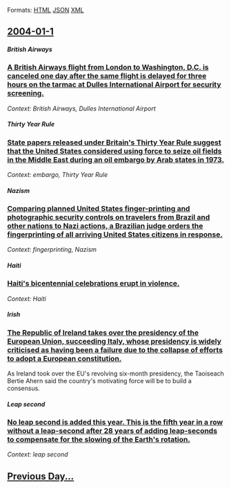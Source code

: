
Formats: [HTML](2004/01/1/index.html)  [JSON](2004/01/1/index.json)  [XML](2004/01/1/index.xml)  

## [2004-01-1](/news/2004/01/1/index.md)

##### British Airways
### [ A British Airways flight from London to Washington, D.C. is canceled one day after the same flight is delayed for three hours on the tarmac at Dulles International Airport for security screening. ](/news/2004/01/1/a-british-airways-flight-from-london-to-washington-d-c-is-canceled-one-day-after-the-same-flight-is-delayed-for-three-hours-on-the-tarmac.md)
_Context: British Airways, Dulles International Airport_

##### Thirty Year Rule
### [ State papers released under Britain's Thirty Year Rule suggest that the United States considered using force to seize oil fields in the Middle East during an oil embargo by Arab states in 1973. ](/news/2004/01/1/state-papers-released-under-britain-s-thirty-year-rule-suggest-that-the-united-states-considered-using-force-to-seize-oil-fields-in-the-mid.md)
_Context: embargo, Thirty Year Rule_

##### Nazism
### [ Comparing planned United States finger-printing and photographic security controls on travelers from Brazil and other nations to Nazi actions, a Brazilian judge orders the fingerprinting of all arriving United States citizens in response. ](/news/2004/01/1/comparing-planned-united-states-finger-printing-and-photographic-security-controls-on-travelers-from-brazil-and-other-nations-to-nazi-actio.md)
_Context: fingerprinting, Nazism_

##### Haiti
### [ Haiti's bicentennial celebrations erupt in violence. ](/news/2004/01/1/haiti-s-bicentennial-celebrations-erupt-in-violence.md)
_Context: Haiti_

##### Irish
### [ The Republic of Ireland takes over the presidency of the European Union, succeeding Italy, whose presidency is widely criticised as having been a failure due to the collapse of efforts to adopt a European constitution. ](/news/2004/01/1/the-republic-of-ireland-takes-over-the-presidency-of-the-european-union-succeeding-italy-whose-presidency-is-widely-criticised-as-having.md)
As Ireland took over the EU&#39;s revolving six-month presidency, the Taoiseach Bertie Ahern said the country&#39;s motivating force will be to build a consensus.

##### Leap second
### [ No leap second is added this year. This is the fifth year in a row without a leap-second after 28 years of adding leap-seconds to compensate for the slowing of the Earth's rotation. ](/news/2004/01/1/no-leap-second-is-added-this-year-this-is-the-fifth-year-in-a-row-without-a-leap-second-after-28-years-of-adding-leap-seconds-to-compensat.md)
_Context: leap second_

## [Previous Day...](/news/2003/12/31/index.md)

